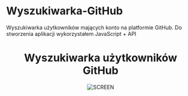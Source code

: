 # Wyszukiwarka-GitHub
Wyszukiwarka użytkowników mających konto na platformie GitHub. Do stworzenia aplikacji wykorzystałem JavaScript + API

<center><h1>Wyszukiwarka użytkowników GitHub</h1></center>

<center><img src="https://rpodraza.pl/img/projekty/gitapi.png" alt="SCREEN"></center>
